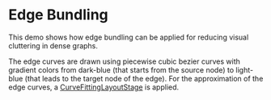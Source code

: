 # Edge Bundling
  

 This demo shows how edge bundling can be applied for reducing visual cluttering in dense graphs.   

 The edge curves are drawn using piecewise cubic bezier curves with gradient colors from dark-blue (that starts from the source node) to light-blue (that leads to the target node of the edge). For the approximation of the edge curves, a [CurveFittingLayoutStage](https://docs.yworks.com/yfilesjavafx/doc/api/#/api/com.yworks.yfiles.layout.CurveFittingLayoutStage) is applied.   